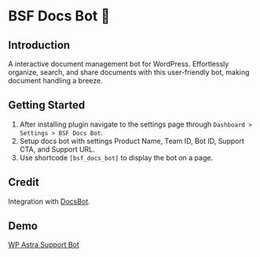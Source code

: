 # BSF Docs Bot 🤖

## Introduction

A interactive document management bot for WordPress. Effortlessly organize, search, and share documents with this user-friendly bot, making document handling a breeze.

## Getting Started

1. After installing plugin navigate to the settings page through `Dashboard > Settings > BSF Docs Bot`.
2. Setup docs bot with settings Product Name, Team ID, Bot ID, Support CTA, and Support URL.
3. Use shortcode `[bsf_docs_bot]` to display the bot on a page.

## Credit

Integration with [DocsBot](https://docsbot.ai/?utm_source=ChatWP&utm_medium=referral&utm_campaign=ChatWP).

## Demo

[WP Astra Support Bot](https://wpastra.com/support/)
